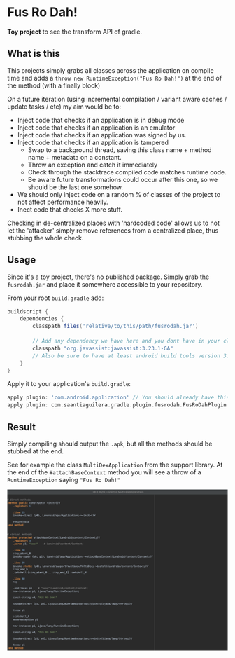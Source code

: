 # Fus Ro Dah!

**Toy project** to see the transform API of gradle.

## What is this

This projects simply grabs all classes across the application on compile time and adds a `throw new RuntimeException("Fus Ro Dah!")` at the end of the method (with a finally block)

On a future iteration (using incremental compilation / variant aware caches / update tasks / etc) my aim would be to:
- Inject code that checks if an application is in debug mode
- Inject code that checks if an application is an emulator
- Inject code that checks if an application was signed by us.
- Inject code that checks if an application is tampered
  * Swap to a background thread, saving this class name + method name + metadata on a constant.
  * Throw an exception and catch it immediately
  * Check through the stacktrace compiled code matches runtime code.
  * Be aware future transformations could occur after this one, so we should be the last one somehow.
- We should only inject code on a random % of classes of the project to not affect performance heavily.
- Inect code that checks X more stuff.

Checking in de-centralized places with 'hardcoded code' allows us to not let the 'attacker' simply remove references from a centralized place, thus stubbing the whole check.

## Usage

Since it's a toy project, there's no published package. Simply grab the `fusrodah.jar` and place it somewhere accessible to your repository.

From your root `build.gradle` add:

```gradle
buildscript {
    dependencies {
        classpath files('relative/to/this/path/fusrodah.jar')

        // Add any dependency we have here and you dont have in your classpath. Eg:
        classpath "org.javassist:javassist:3.23.1-GA"
        // Also be sure to have at least android build tools version 3.2.1
    }
}
```

Apply it to your application's `build.gradle`:

```gradle
apply plugin: 'com.android.application' // You should already have this
apply plugin: com.saantiaguilera.gradle.plugin.fusrodah.FusRoDahPlugin
```

## Result

Simply compiling should output the `.apk`, but all the methods should be stubbed at the end.

See for example the class `MultiDexApplication` from the support library. At the end of the `#attachBaseContext` method you will see a throw of a `RuntimeException` saying `"Fus Ro Dah!"`

![MultiDex Bytecode method](./images/multidex_bytecode_method.png)